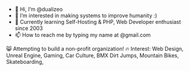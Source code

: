 - 👋 Hi, I’m @dualizeo
- 👀 I’m interested in making systems to improve humanity :)
- 🌱 Currently learning Self-Hosting & PHP, Web Developer enthusiast since 2003
- 📫 How to reach me by typing my name at @gmail.com

 😸 Attempting to build a non-profit organization! 
 🔥 Interest: Web Design, Unreal Engine, Gaming, Car Culture, BMX Dirt Jumps, Mountain Bikes, Skateboarding, 
<!---
dualizeo/dualizeo is a ✨ special ✨ repository because its `README.md` (this file) appears on your GitHub profile.
You can click the Preview link to take a look at your changes.
--->
